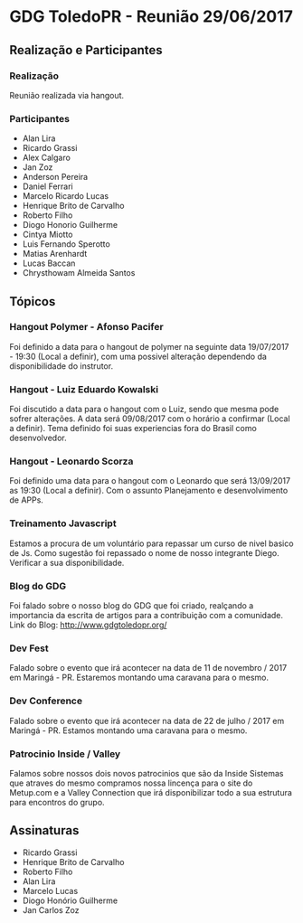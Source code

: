 # GDG ToledoPR - Reunião 29/06/2017

## Realização e Participantes
### Realização
Reunião realizada via hangout.

### Participantes
- Alan Lira
- Ricardo Grassi
- Alex Calgaro
- Jan Zoz
- Anderson Pereira
- Daniel Ferrari
- Marcelo Ricardo Lucas
- Henrique Brito de Carvalho 
- Roberto Filho
- Diogo Honorio Guilherme
- Cintya Miotto
- Luis Fernando Sperotto
- Matias Arenhardt
- Lucas Baccan
- Chrysthowam Almeida Santos

## Tópicos
### Hangout Polymer - Afonso Pacifer
Foi definido a data para o hangout de polymer na seguinte data 19/07/2017 - 19:30 (Local a definir), com uma possivel alteração dependendo da disponibilidade do instrutor.

### Hangout - Luiz Eduardo Kowalski
Foi discutido a data para o hangout com o Luiz, sendo que mesma pode sofrer alterações. A data será 09/08/2017 com o horário a confirmar (Local a definir). Tema definido foi suas experiencias fora do Brasil como desenvolvedor.

### Hangout - Leonardo Scorza
Foi definido uma data para o hangout com o Leonardo que será 13/09/2017 as 19:30 (Local a definir). Com o assunto Planejamento e desenvolvimento de APPs.

### Treinamento Javascript
Estamos a procura de um voluntário para repassar um curso de nivel basico de Js. Como sugestão foi repassado o nome de nosso integrante Diego. Verificar a sua disponibilidade.

### Blog do GDG
Foi falado sobre o nosso blog do GDG que foi criado, realçando a importancia da escrita de artigos para a contribuição com a comunidade. Link do Blog: http://www.gdgtoledopr.org/

### Dev Fest
Falado sobre o evento que irá acontecer na data de 11 de novembro / 2017 em Maringá - PR. Estaremos montando uma caravana para o mesmo.

### Dev Conference
Falado sobre o evento que irá acontecer na data de 22 de julho / 2017 em Maringá - PR. Estamos montando uma caravana para o mesmo.

### Patrocinio Inside / Valley
Falamos sobre nossos dois novos patrocinios que são da Inside Sistemas que atraves do mesmo compramos nossa lincença para o site do Metup.com e a Valley Connection que irá disponibilizar todo a sua estrutura para encontros do grupo.


## Assinaturas
- Ricardo Grassi
- Henrique Brito de Carvalho
- Roberto Filho
- Alan Lira
- Marcelo Lucas
- Diogo Honório Guilherme
- Jan Carlos Zoz
